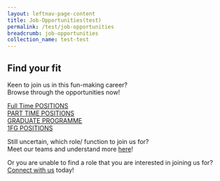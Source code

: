 ```yaml
---
layout: leftnav-page-content
title: Job-Opportunities(test)
permalink: /test/job-opportunities
breadcrumb: job-opportunities
collection_name: test-test
---
```

## Find your fit
  Keen to join us in this fun-making career?  
  Browse through the opportunities now!
  
[Full Time POSITIONS][1]  
[PART TIME POSITIONS][2]  
[GRADUATE PROGRAMME][3]  
[1FG POSITIONS][4]  
    
Still uncertain, which role/ function to join us for?  
Meet our teams and understand more [here][5]!
  
Or you are unable to find a role that you are interested in joining us for?  
  [Connect with us][6] today!

[1]: <https://en.wikipedia.org/wiki/Hobbit#Lifestyle> "Hobbit lifestyles"
[2]: <https://en.wikipedia.org/wiki/Hobbit#Lifestyle> "Hobbit lifestyles"
[3]: <https://en.wikipedia.org/wiki/Hobbit#Lifestyle> "Hobbit lifestyles"
[4]: <https://en.wikipedia.org/wiki/Hobbit#Lifestyle> "Hobbit lifestyles"
[5]: <https://isomer-sentosa-staging.netlify.com/test/meet-the-teams/>
[6]: <https://isomer-sentosa-staging.netlify.com/test/connect-with-us/>
